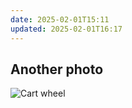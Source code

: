 ```yaml
---
date: 2025-02-01T15:11
updated: 2025-02-01T16:17
---
```



## Another photo


![Cart wheel](https://live.staticflickr.com/65535/54289874032_91a3e6f51d_h_d.jpg)